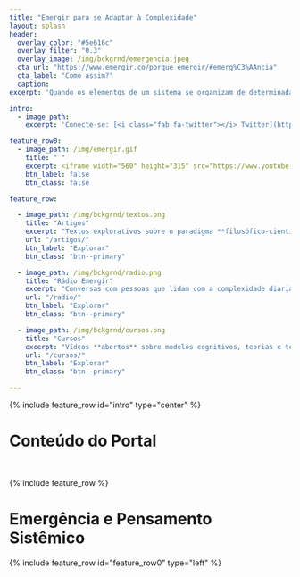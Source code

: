 ```yaml
---
title: "Emergir para se Adaptar à Complexidade"
layout: splash
header:
  overlay_color: "#5e616c"
  overlay_filter: "0.3"
  overlay_image: /img/bckgrnd/emergencia.jpeg
  cta_url: "https://www.emergir.co/porque_emergir/#emerg%C3%AAncia"
  cta_label: "Como assim?"
  caption:
excerpt: 'Quando os elementos de um sistema se organizam de determinadas maneiras, forma-se algo novo que não pertence a nenhuma das partes. Chamamos isso de organização recém-combinada, ou fenômeno emergente.'

intro:
  - image_path:
    excerpt: 'Conecte-se: [<i class="fab fa-twitter"></i> Twitter](https://twitter.com/emergir_co){: .btn .btn--twitter} [<i class="fab fa-facebook"></i> Facebook](https://www.facebook.com/emergir.co){: .btn .btn--facebook} [<i class="fab fa-youtube"></i> Youtube](https://www.youtube.com/channel/UCLQTZai_e6JmMf1Mr7ZG_Xw){: .btn .btn--youtube} [<i class="fab fa-envelope"></i> E-mail](mailto:emergir.co@gmail.com){: .btn .btn--primary}'

feature_row0:
  - image_path: /img/emergir.gif
    title: " "
    excerpt: <iframe width="560" height="315" src="https://www.youtube.com/embed/rWJ4O70-Kr4" frameborder="0" allow="autoplay; encrypted-media" allowfullscreen></iframe>
    btn_label: false
    btn_class: false

feature_row:

  - image_path: /img/bckgrnd/textos.png
    title: "Artigos"
    excerpt: "Textos explorativos sobre o paradigma **filosófico-científico** da complexidade."
    url: "/artigos/"
    btn_label: "Explorar"
    btn_class: "btn--primary"

  - image_path: /img/bckgrnd/radio.png
    title: "Rádio Emergir"
    excerpt: "Conversas com pessoas que lidam com a complexidade diariamente, na prática."
    url: "/radio/"
    btn_label: "Explorar"
    btn_class: "btn--primary"

  - image_path: /img/bckgrnd/cursos.png
    title: "Cursos"
    excerpt: "Vídeos **abertos** sobre modelos cognitivos, teorias e tecnologias para um mundo hyperconectado."
    url: "/cursos/"
    btn_label: "Explorar"
    btn_class: "btn--primary"

---
```


{% include feature_row id="intro" type="center" %}

# Conteúdo do Portal
&nbsp;

{% include feature_row %}

# Emergência e Pensamento Sistêmico

{% include feature_row id="feature_row0" type="left" %}
